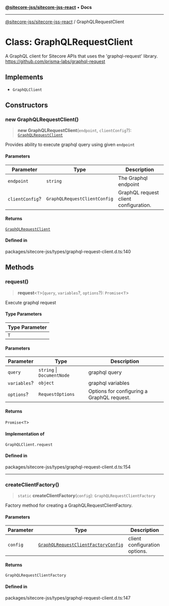 [**@sitecore-jss/sitecore-jss-react**](../README.md) • **Docs**

***

[@sitecore-jss/sitecore-jss-react](../README.md) / GraphQLRequestClient

# Class: GraphQLRequestClient

A GraphQL client for Sitecore APIs that uses the 'graphql-request' library.
https://github.com/prisma-labs/graphql-request

## Implements

- `GraphQLClient`

## Constructors

### new GraphQLRequestClient()

> **new GraphQLRequestClient**(`endpoint`, `clientConfig`?): [`GraphQLRequestClient`](GraphQLRequestClient.md)

Provides ability to execute graphql query using given `endpoint`

#### Parameters

| Parameter | Type | Description |
| ------ | ------ | ------ |
| `endpoint` | `string` | The Graphql endpoint |
| `clientConfig`? | `GraphQLRequestClientConfig` | GraphQL request client configuration. |

#### Returns

[`GraphQLRequestClient`](GraphQLRequestClient.md)

#### Defined in

packages/sitecore-jss/types/graphql-request-client.d.ts:140

## Methods

### request()

> **request**\<`T`\>(`query`, `variables`?, `options`?): `Promise`\<`T`\>

Execute graphql request

#### Type Parameters

| Type Parameter |
| ------ |
| `T` |

#### Parameters

| Parameter | Type | Description |
| ------ | ------ | ------ |
| `query` | `string` \| `DocumentNode` | graphql query |
| `variables`? | `object` | graphql variables |
| `options`? | `RequestOptions` | Options for configuring a GraphQL request. |

#### Returns

`Promise`\<`T`\>

#### Implementation of

`GraphQLClient.request`

#### Defined in

packages/sitecore-jss/types/graphql-request-client.d.ts:154

***

### createClientFactory()

> `static` **createClientFactory**(`config`): `GraphQLRequestClientFactory`

Factory method for creating a GraphQLRequestClientFactory.

#### Parameters

| Parameter | Type | Description |
| ------ | ------ | ------ |
| `config` | [`GraphQLRequestClientFactoryConfig`](../type-aliases/GraphQLRequestClientFactoryConfig.md) | client configuration options. |

#### Returns

`GraphQLRequestClientFactory`

#### Defined in

packages/sitecore-jss/types/graphql-request-client.d.ts:147
